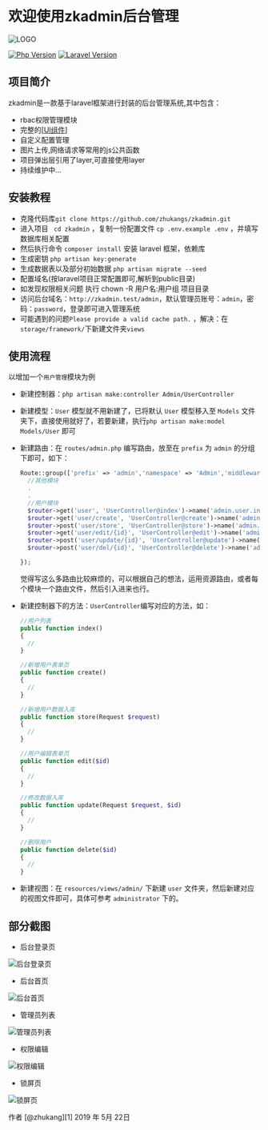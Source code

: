 # 欢迎使用zkadmin后台管理

![LOGO](https://test1-1256003521.cos.ap-guangzhou.myqcloud.com/static/zkadmin/logo.png)

[![Php Version](https://img.shields.io/badge/php-%3E=7.2-brightgreen.svg?maxAge=2592000)](https://secure.php.net/)
[![Laravel Version](https://img.shields.io/badge/laravel-%3E=5.8-brightgreen.svg?maxAge=2592000)](https://laravel.com/)

## 项目简介

zkadmin是一款基于laravel框架进行封装的后台管理系统,其中包含：

- rbac权限管理模块
- 完整的[[UI组件](http://zkms.zam9.com/)]
- 自定义配置管理
- 图片上传,网络请求等常用的js公共函数
- 项目弹出层引用了layer,可直接使用layer
- 持续维护中...

## 安装教程

- 克隆代码库`git clone https://github.com/zhukangs/zkadmin.git` 
- 进入项目 ` cd zkadmin`  ，复制一份配置文件 `cp .env.example .env` ，并填写数据库相关配置
- 然后执行命令 `composer install` 安装 laravel 框架，依赖库
- 生成密钥 `php artisan key:generate`
- 生成数据表以及部分初始数据 `php artisan migrate --seed` 
- 配置域名(按laravel项目正常配置即可,解析到public目录)
- 如发现权限相关问题 执行 chown -R 用户名:用户组 项目目录
- 访问后台域名：`http://zkadmin.test/admin`，默认管理员账号：`admin`，密码：`password`，登录即可进入管理系统
- 可能遇到的问题`Please provide a valid cache path.` ，解决：在`storage/framework/`下新建文件夹`views`



## 使用流程

以增加一个`用户管理`模块为例

- 新建控制器：`php artisan make:controller Admin/UserController`

- 新建模型：`User` 模型就不用新建了，已将默认 `User` 模型移入至 `Models` 文件夹下，直接使用就好了，若要新建，执行`php artisan make:model Models/User` 即可

- 新建路由：在 `routes/admin.php` 编写路由，放至在 `prefix` 为 `admin` 的分组下即可，如下：

  ```php
  Route::group(['prefix' => 'admin','namespace' => 'Admin','middleware'=>['auth.admin:admin'],],function($router){
    //其他模块
    .
    .
    //用户模块
    $router->get('user', 'UserController@index')->name('admin.user.index');
    $router->get('user/create', 'UserController@create')->name('admin.user.create');
    $router->post('user/store', 'UserController@store')->name('admin.user.store');
    $router->get('user/edit/{id}', 'UserController@edit')->name('admin.user.edit');
    $router->post('user/update/{id}', 'UserController@update')->name('admin.user.update');
    $router->post('user/del/{id}', 'UserController@delete')->name('admin.user.delete');

  });
  ```

  觉得写这么多路由比较麻烦的，可以根据自己的想法，运用资源路由，或者每个模块一个路由文件，然后引入进来也行。

- 新建控制器下的方法：`UserController`编写对应的方法，如：

  ```php
  //用户列表
  public function index()
  {
    //
  }

  //新增用户表单页
  public function create()
  {
    //
  }

  //新增用户数据入库
  public function store(Request $request)
  {
    //
  }

  //用户编辑表单页
  public function edit($id)
  {
    //
  }

  //修改数据入库
  public function update(Request $request, $id)
  {
    //
  }

  //删除用户
  public function delete($id)
  {
    //
  }
  ```

- 新建视图：在 `resources/views/admin/` 下新建 `user` 文件夹，然后新建对应的视图文件即可，具体可参考 `administrator` 下的。



## 部分截图

- 后台登录页

![后台登录页](https://test1-1256003521.cos.ap-guangzhou.myqcloud.com/static/zkadmin/login.png)

- 后台首页

![后台首页](https://test1-1256003521.cos.ap-guangzhou.myqcloud.com/static/zkadmin/index.jpg)

- 管理员列表

![管理员列表](https://test1-1256003521.cos.ap-guangzhou.myqcloud.com/static/zkadmin/admin_index.jpg)

- 权限编辑

![权限编辑](https://test1-1256003521.cos.ap-guangzhou.myqcloud.com/static/zkadmin/permission_edit.jpg)

- 锁屏页

![锁屏页](https://test1-1256003521.cos.ap-guangzhou.myqcloud.com/static/zkadmin/lock.jpg)





作者 [@zhukang][1]
2019 年 5月 22日    